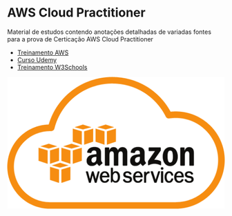 # AWS Cloud Practitioner

Material de estudos contendo anotações detalhadas de variadas fontes para a prova de Certicação AWS Cloud Practitioner

- [Treinamento AWS](https://explore.skillbuilder.aws/learn/course/external/view/elearning/134/aws-cloud-practitioner-essentials)
- [Curso Udemy](https://www.udemy.com/share/103iE63@gdoE-DBWKxYUkphLwXmyc5OmVV8omvOUStNk1DaA6doQZdSZrF6cr_dqDp6_4dww/)
- [Treinamento W3Schools](https://www.w3schools.com/aws/index.php)

![image](https://github.com/leandrobeandrade/aws-training/blob/master/aws-logo.png)